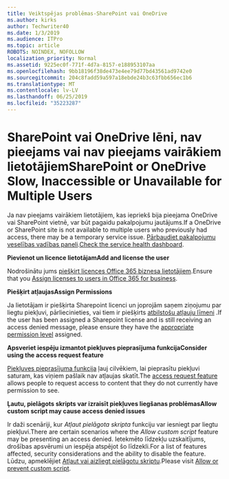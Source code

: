```yaml
---
title: Veiktspējas problēmas-SharePoint vai OneDrive
ms.author: kirks
author: Techwriter40
ms.date: 1/3/2019
ms.audience: ITPro
ms.topic: article
ROBOTS: NOINDEX, NOFOLLOW
localization_priority: Normal
ms.assetid: 9225ec0f-771f-4d7a-8157-e188953107aa
ms.openlocfilehash: 9bb18196f38de473e4ee79d77bd43561ad9742e0
ms.sourcegitcommit: 204c8fadd59a597a18ebde24b3c63fbb656ec1b6
ms.translationtype: MT
ms.contentlocale: lv-LV
ms.lasthandoff: 06/25/2019
ms.locfileid: "35223287"
---
```

# <a name="sharepoint-or-onedrive-slow-inaccessible-or-unavailable-for-multiple-users"></a><span data-ttu-id="83ea0-102">SharePoint vai OneDrive lēni, nav pieejams vai nav pieejams vairākiem lietotājiem</span><span class="sxs-lookup"><span data-stu-id="83ea0-102">SharePoint or OneDrive Slow, Inaccessible or Unavailable for Multiple Users</span></span>

<span data-ttu-id="83ea0-103">Ja nav pieejams vairākiem lietotājiem, kas iepriekš bija pieejama OneDrive vai SharePoint vietnē, var būt pagaidu pakalpojumu jautājums.</span><span class="sxs-lookup"><span data-stu-id="83ea0-103">If a OneDrive or SharePoint site is not available to multiple users who previously had access, there may be a temporary service issue.</span></span> <span data-ttu-id="83ea0-104">[Pārbaudiet pakalpojumu veselības vadības paneli](https://portal.office.com/adminportal/home#/servicehealth).</span><span class="sxs-lookup"><span data-stu-id="83ea0-104">[Check the service health dashboard](https://portal.office.com/adminportal/home#/servicehealth).</span></span>

<span data-ttu-id="83ea0-105">**Pievienot un licence lietotājam**</span><span class="sxs-lookup"><span data-stu-id="83ea0-105">**Add and license the user**</span></span>

<span data-ttu-id="83ea0-106">Nodrošinātu jums [piešķirt licences Office 365 biznesa lietotājiem](https://docs.microsoft.com/office365/admin/subscriptions-and-billing/assign-licenses-to-users?view=o365-worldwide&amp;tabs=One).</span><span class="sxs-lookup"><span data-stu-id="83ea0-106">Ensure that you [Assign licenses to users in Office 365 for business](https://docs.microsoft.com/office365/admin/subscriptions-and-billing/assign-licenses-to-users?view=o365-worldwide&amp;tabs=One).</span></span>


<span data-ttu-id="83ea0-107">**Piešķirt atļaujas**</span><span class="sxs-lookup"><span data-stu-id="83ea0-107">**Assign Permissions**</span></span>

<span data-ttu-id="83ea0-108">Ja lietotājam ir piešķirta Sharepoint licenci un joprojām saņem ziņojumu par liegtu piekļuvi, pārliecinieties, vai tiem ir piešķirts [atbilstošu atļauju līmeni](https://docs.microsoft.com/sharepoint/understanding-permission-levels) .</span><span class="sxs-lookup"><span data-stu-id="83ea0-108">If the user has been assigned a Sharepoint license and is still receiving an access denied message, please ensure they have the [appropriate permission level](https://docs.microsoft.com/sharepoint/understanding-permission-levels) assigned.</span></span>

<span data-ttu-id="83ea0-109">**Apsveriet iespēju izmantot piekļuves pieprasījuma funkcija**</span><span class="sxs-lookup"><span data-stu-id="83ea0-109">**Consider using the access request feature**</span></span>

<span data-ttu-id="83ea0-110">[Piekļuves pieprasījuma funkcija](https://support.office.com/article/Set-up-and-manage-access-requests-94B26E0B-2822-49D4-929A-8455698654B3) ļauj cilvēkiem, lai pieprasītu piekļuvi saturam, kas viņiem pašlaik nav atļaujas skatīt.</span><span class="sxs-lookup"><span data-stu-id="83ea0-110">The [access request feature](https://support.office.com/article/Set-up-and-manage-access-requests-94B26E0B-2822-49D4-929A-8455698654B3) allows people to request access to content that they do not currently have permission to see.</span></span>

<span data-ttu-id="83ea0-111">**Ļautu, pielāgots skripts var izraisīt piekļuves liegšanas problēmas**</span><span class="sxs-lookup"><span data-stu-id="83ea0-111">**Allow custom script may cause access denied issues**</span></span>

<span data-ttu-id="83ea0-112">Ir daži scenāriji, kur *Atļaut pielāgota skripta* funkciju var iesniegt par liegtu piekļuvi.</span><span class="sxs-lookup"><span data-stu-id="83ea0-112">There are certain scenarios where the *Allow custom script* feature may be presenting an access denied.</span></span> <span data-ttu-id="83ea0-113">Ietekmēto līdzekļu uzskaitījums, drošības apsvērumi un iespēja atspējot šo līdzekli.</span><span class="sxs-lookup"><span data-stu-id="83ea0-113">For a list of features affected, security considerations and the ability to disable the feature.</span></span> <span data-ttu-id="83ea0-114">Lūdzu, apmeklējiet [Atļaut vai aizliegt pielāgotu skriptu](https://docs.microsoft.com/sharepoint/allow-or-prevent-custom-script).</span><span class="sxs-lookup"><span data-stu-id="83ea0-114">Please visit [Allow or prevent custom script](https://docs.microsoft.com/sharepoint/allow-or-prevent-custom-script).</span></span>

